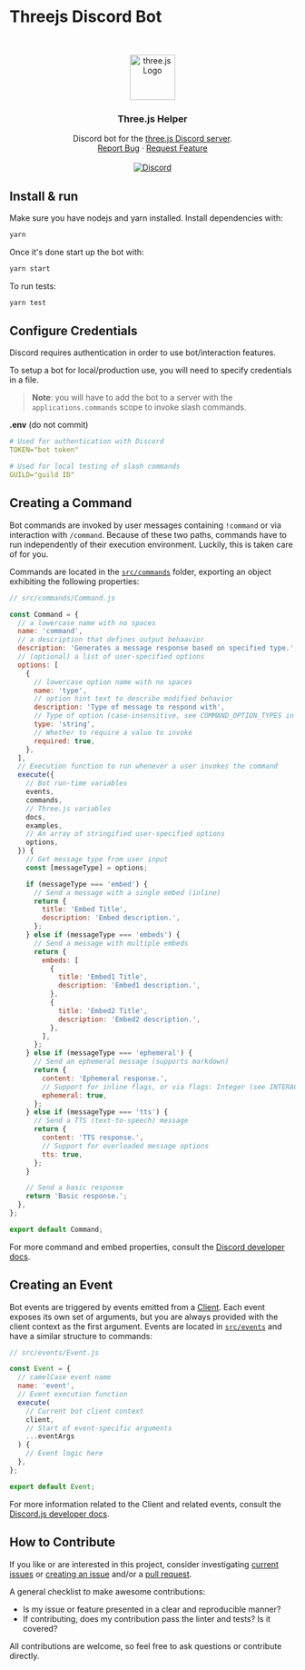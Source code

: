 # Threejs Discord Bot

<br />
<p align="center">
  <a href="https://threejs.org">
    <img src="https://github.com/mrdoob/three.js/blob/master/icon.png?raw=true" alt="three.js Logo" width="80" height="80">
  </a>

  <h3 align="center">Three.js Helper</h3>

  <p align="center">
    Discord bot for the <a href="https://discord.gg/HF4UdyF">three.js Discord server</a>.
    <br />
    <a href="https://github.com/threejs/discord-bot/issues">Report Bug</a>
    ·
    <a href="https://github.com/threejs/discord-bot/issues">Request Feature</a>
    <br />
    <br />
    <a href="https://discord.gg/HF4UdyF">
      <img src="https://img.shields.io/discord/740090768164651008?style=flat&colorA=FFFFFF&colorB=FFFFFF&label=Discord&logo=discord" alt="Discord" />
    </a>
  </p>
</p>

## Install & run

Make sure you have nodejs and yarn installed. Install dependencies with:

```bash
yarn
```

Once it's done start up the bot with:

```bash
yarn start
```

To run tests:

```bash
yarn test
```

## Configure Credentials

Discord requires authentication in order to use bot/interaction features.

To setup a bot for local/production use, you will need to specify credentials in a file.

> **Note**: you will have to add the bot to a server with the `applications.commands` scope to invoke slash commands.

**.env** (do not commit)

```yaml
# Used for authentication with Discord
TOKEN="bot token"

# Used for local testing of slash commands
GUILD="guild ID"
```

## Creating a Command

Bot commands are invoked by user messages containing `!command` or via interaction with `/command`. Because of these two paths, commands have to run independently of their execution environment. Luckily, this is taken care of for you.

Commands are located in the [`src/commands`](https://github.com/threejs/discord-bot/tree/main/src/commands) folder, exporting an object exhibiting the following properties:

```js
// src/commands/Command.js

const Command = {
  // a lowercase name with no spaces
  name: 'command',
  // a description that defines output behaavior
  description: 'Generates a message response based on specified type.',
  // (optional) a list of user-specified options
  options: [
    {
      // lowercase option name with no spaces
      name: 'type',
      // option hint text to describe modified behavior
      description: 'Type of message to respond with',
      // Type of option (case-insensitive, see COMMAND_OPTION_TYPES in src/constants.js)
      type: 'string',
      // Whether to require a value to invoke
      required: true,
    },
  ],
  // Execution function to run whenever a user invokes the command
  execute({
    // Bot run-time variables
    events,
    commands,
    // Three.js variables
    docs,
    examples,
    // An array of stringified user-specified options
    options,
  }) {
    // Get message type from user input
    const [messageType] = options;

    if (messageType === 'embed') {
      // Send a message with a single embed (inline)
      return {
        title: 'Embed Title',
        description: 'Embed description.',
      };
    } else if (messageType === 'embeds') {
      // Send a message with multiple embeds
      return {
        embeds: [
          {
            title: 'Embed1 Title',
            description: 'Embed1 description.',
          },
          {
            title: 'Embed2 Title',
            description: 'Embed2 description.',
          },
        ],
      };
    } else if (messageType === 'ephemeral') {
      // Send an ephemeral message (supports markdown)
      return {
        content: 'Ephemeral response.',
        // Support for inline flags, or via flags: Integer (see INTERACTION_RESPONSE_FLAGS in src/constants.js)
        ephemeral: true,
      };
    } else if (messageType === 'tts') {
      // Send a TTS (text-to-speech) message
      return {
        content: 'TTS response.',
        // Support for overloaded message options
        tts: true,
      };
    }

    // Send a basic response
    return 'Basic response.';
  },
};

export default Command;
```

For more command and embed properties, consult the [Discord developer docs](https://discord.com/developers/docs/intro).

## Creating an Event

Bot events are triggered by events emitted from a [Client](https://discord.js.org/#/docs/main/stable/class/Client). Each event exposes its own set of arguments, but you are always provided with the client context as the first argument. Events are located in [`src/events`](https://github.com/threejs/discord-bot/tree/main/src/events) and have a similar structure to commands:

```js
// src/events/Event.js

const Event = {
  // camelCase event name
  name: 'event',
  // Event execution function
  execute(
    // Current bot client context
    client,
    // Start of event-specific arguments
    ...eventArgs
  ) {
    // Event logic here
  },
};

export default Event;
```

For more information related to the Client and related events, consult the [Discord.js developer docs](https://discord.js.org/#/docs/main/stable/class/Client).

## How to Contribute

If you like or are interested in this project, consider investigating [current issues](https://github.com/threejs/discord-bot/issues) or [creating an issue](https://github.com/threejs/discord-bot/issues) and/or a [pull request](https://github.com/threejs/discord-bot/pulls).

A general checklist to make awesome contributions:

- Is my issue or feature presented in a clear and reproducible manner?
- If contributing, does my contribution pass the linter and tests? Is it covered?

All contributions are welcome, so feel free to ask questions or contribute directly.
